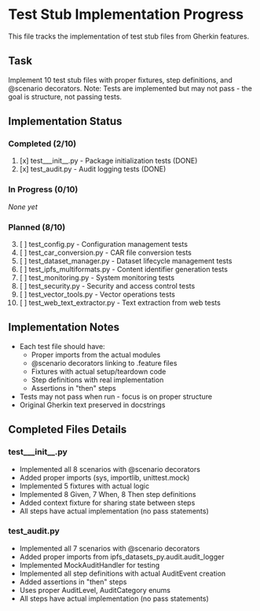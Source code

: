 # Test Stub Implementation Progress

This file tracks the implementation of test stub files from Gherkin features.

## Task
Implement 10 test stub files with proper fixtures, step definitions, and @scenario decorators.
Note: Tests are implemented but may not pass - the goal is structure, not passing tests.

## Implementation Status

### Completed (2/10)
1. [x] test___init__.py - Package initialization tests (DONE)
2. [x] test_audit.py - Audit logging tests (DONE)

### In Progress (0/10)
_None yet_

### Planned (8/10)
3. [ ] test_config.py - Configuration management tests  
4. [ ] test_car_conversion.py - CAR file conversion tests
5. [ ] test_dataset_manager.py - Dataset lifecycle management tests
6. [ ] test_ipfs_multiformats.py - Content identifier generation tests
7. [ ] test_monitoring.py - System monitoring tests
8. [ ] test_security.py - Security and access control tests
9. [ ] test_vector_tools.py - Vector operations tests
10. [ ] test_web_text_extractor.py - Text extraction from web tests

## Implementation Notes
- Each test file should have:
  - Proper imports from the actual modules
  - @scenario decorators linking to .feature files
  - Fixtures with actual setup/teardown code
  - Step definitions with real implementation
  - Assertions in "then" steps
- Tests may not pass when run - focus is on proper structure
- Original Gherkin text preserved in docstrings

## Completed Files Details

### test___init__.py
- Implemented all 8 scenarios with @scenario decorators
- Added proper imports (sys, importlib, unittest.mock)
- Implemented 5 fixtures with actual logic
- Implemented 8 Given, 7 When, 8 Then step definitions
- Added context fixture for sharing state between steps
- All steps have actual implementation (no pass statements)

### test_audit.py  
- Implemented all 7 scenarios with @scenario decorators
- Added proper imports from ipfs_datasets_py.audit.audit_logger
- Implemented MockAuditHandler for testing
- Implemented all step definitions with actual AuditEvent creation
- Added assertions in "then" steps
- Uses proper AuditLevel, AuditCategory enums
- All steps have actual implementation (no pass statements)

